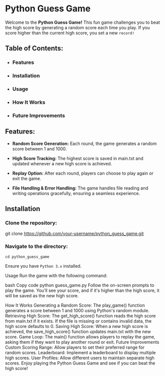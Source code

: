 # Python Guess Game

Welcome to the **Python Guess Game!** This fun game challenges you to beat the high score by generating a random score each time you play. If you score higher than the current high score, you set a new `record!`

## Table of Contents:

- ### Features
- ### Installation
- ### Usage
- ### How It Works
- ### Future Improvements

## Features:

- **Random Score Generation:**  Each round, the game generates a random score between 1 and 1000.
  
- **High Score Tracking:**  The highest score is saved in main.txt and updated whenever a new high score is achieved.
  
- **Replay Option:**  After each round, players can choose to play again or exit the game.
  
- **File Handling & Error Handling:**  The game handles file reading and writing operations gracefully, ensuring a seamless experience.

## Installation

### Clone the repository:
   
   git clone https://github.com/your-username/python_guess_game.git

### Navigate to the directory:

    cd python_guess_game

Ensure you have `Python 3.x` installed.

Usage
Run the game with the following command:

bash
Copy code
python guess_game.py
Follow the on-screen prompts to play the game. You’ll see your score, and if it's higher than the high score, it will be saved as the new high score.

How It Works
Generating a Random Score: The play_game() function generates a score between 1 and 1000 using Python's random module.
Retrieving High Score: The get_high_score() function reads the high score from main.txt if it exists. If the file is missing or contains invalid data, the high score defaults to 0.
Saving High Score: When a new high score is achieved, the save_high_score() function updates main.txt with the new score.
Game Loop: The main() function allows players to replay the game, asking them if they want to play another round or exit.
Future Improvements
Custom Scoring Range: Allow players to set their preferred range for random scores.
Leaderboard: Implement a leaderboard to display multiple high scores.
User Profiles: Allow different users to maintain separate high scores.
Enjoy playing the Python Guess Game and see if you can beat the high score!
